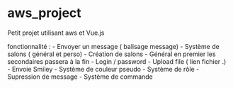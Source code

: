 # aws_project
Petit projet utilisant aws et Vue.js

fonctionnalité :
	- Envoyer un message ( balisage message)
	- Système de salons ( général et perso)
		- Création de salons
		- Général en premier les secondaires passera à la fin
	- Login / password
	- Upload file ( lien fichier .)
	- Envoie Smiley
	- Système de couleur pseudo
	- Système de rôle
	- Supression de message
	- Système de commande
